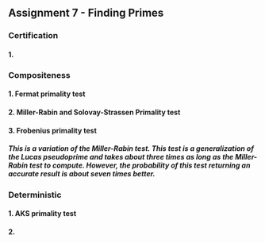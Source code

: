 ## Assignment 7 - Finding Primes

### Certification
#### 1.
### Compositeness
#### 1. Fermat primality test
#### 2. Miller-Rabin and Solovay-Strassen Primality test
#### 3. Frobenius primality test
##### This is a variation of the Miller-Rabin test. This test is a generalization of the Lucas pseudoprime and takes about three times as long as the Miller-Rabin test to compute. However, the probability of this test returning an accurate result is about seven times better.
### Deterministic
#### 1. AKS primality test
#### 2.
